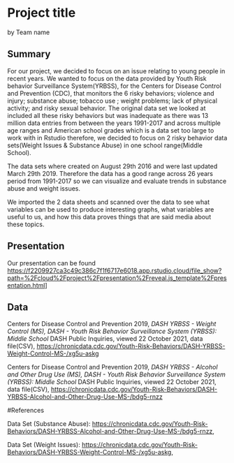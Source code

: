 Project title
================
by Team name

## Summary

For our project, we decided to focus on an issue relating to young
people in recent years. We wanted to focus on the data provided by Youth
Risk behavior Surveillance System(YRBSS), for the Centers for Disease
Control and Prevention (CDC), that monitors the 6 risky behaviors;
violence and injury; substance abuse; tobacco use ; weight problems;
lack of physical activity; and risky sexual behavior. The original data
set we looked at included all these risky behaviors but was inadequate
as there was 13 million data entries from between the years 1991-2017
and across multiple age ranges and American school grades which is a
data set too large to work with in Rstudio therefore, we decided to
focus on 2 risky behavior data sets(Weight Issues & Substance Abuse) in
one school range(Middle School).

The data sets where created on August 29th 2016 and were last updated
March 29th 2019. Therefore the data has a good range across 26 years
period from 1991-2017 so we can visualize and evaluate trends in
substance abuse and weight issues.

We imported the 2 data sheets and scanned over the data to see what
variables can be used to produce interesting graphs, what variables are
useful to us, and how this data proves things that are said media about
these topics.

## Presentation

Our presentation can be found
<https://f2209927ca3c49c386c7f1f6717e6018.app.rstudio.cloud/file_show?path=%2Fcloud%2Fproject%2Fpresentation%2Freveal.js_template%2Fpresentation.html>\]

## Data

Centers for Disease Control and Prevention 2019, *DASH YRBSS - Weight
Control (MS), DASH - Youth Risk Behavior Surveillance System (YRBSS):
Middle School* DASH Public Inquiries, viewed 22 October 2021, data
file(CSV),
<https://chronicdata.cdc.gov/Youth-Risk-Behaviors/DASH-YRBSS-Weight-Control-MS-/xg5u-askg>

Centers for Disease Control and Prevention 2019, *DASH YRBSS - Alcohol
and Other Drug Use (MS), DASH - Youth Risk Behavior Surveillance System
(YRBSS): Middle School* DASH Public Inquiries, viewed 22 October 2021,
data file(CSV),
<https://chronicdata.cdc.gov/Youth-Risk-Behaviors/DASH-YRBSS-Alcohol-and-Other-Drug-Use-MS-/bdg5-rnzz>

#References

Data Set (Substance Abuse):
<https://chronicdata.cdc.gov/Youth-Risk-Behaviors/DASH-YRBSS-Alcohol-and-Other-Drug-Use-MS-/bdg5-rnzz>,

Data Set (Weight Issues):
<https://chronicdata.cdc.gov/Youth-Risk-Behaviors/DASH-YRBSS-Weight-Control-MS-/xg5u-askg>,
